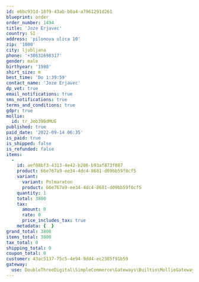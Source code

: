 ```yaml
---
id: e6bc931d-18f9-43ab-b0a4-a7961291d261
blueprint: order
order_number: 1494
title: 'Joze Erjavec'
country: SI
address: 'pilonova ulica 10'
zip: '1000'
city: ljubljana
phone: '+38631698317'
gender: male
birthyear: '1980'
shirt_size: m
best_time: 'Do 1:39:59'
contact_name: 'Joze Erjavec'
dp_vet: true
email_notifications: true
sms_notifications: true
terms_and_conditions: true
gdpr: true
mollie:
  id: tr_Jmb39BdMUE
published: true
paid_date: '2022-09-14 06:35'
is_paid: true
is_shipped: false
is_refunded: false
items:
  -
    id: aef08bf3-4313-4e42-b206-b93af873f887
    product: 66e767a9-ee34-4dc4-8681-d09bb59f0cf5
    variant:
      variant: Polmaraton
      product: 66e767a9-ee34-4dc4-8681-d09bb59f0cf5
    quantity: 1
    total: 3800
    tax:
      amount: 0
      rate: 0
      price_includes_tax: true
    metadata: {  }
grand_total: 3800
items_total: 3800
tax_total: 0
shipping_total: 0
coupon_total: 0
customer: 43ac5137-75c5-4e94-9dd4-ec2385f91b59
gateway:
  use: DoubleThreeDigital\SimpleCommerce\Gateways\Builtin\MollieGateway
---
```

